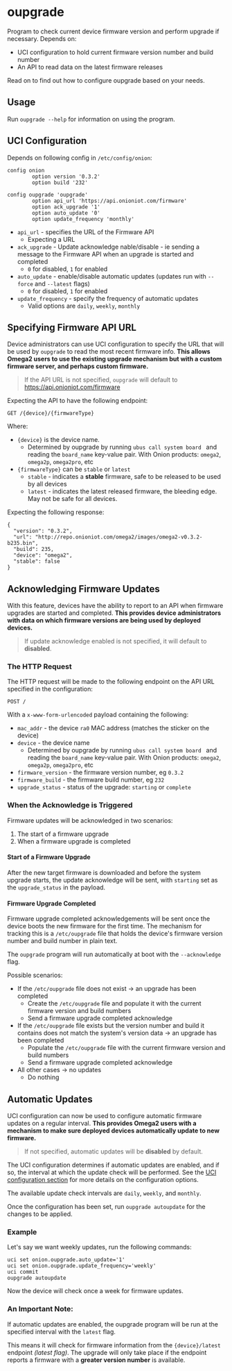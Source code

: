 # oupgrade

Program to check current device firmware version and perform upgrade if necessary. Depends on:

* UCI configuration to hold current firmware version number and build number
* An API to read data on the latest firmware releases

Read on to find out how to configure oupgrade based on your needs.

## Usage

Run `oupgrade --help` for information on using the program.

## UCI Configuration

Depends on following config in `/etc/config/onion`:

```
config onion
        option version '0.3.2'
        option build '232'

config oupgrade 'oupgrade'
        option api_url 'https://api.onioniot.com/firmware'
        option ack_upgrade '1'
        option auto_update '0'
        option update_frequency 'monthly'
```

* `api_url` - specifies the URL of the Firmware API
  * Expecting a URL
* `ack_upgrade` - Update acknowledge nable/disable - ie sending a message to the Firmware API when an upgrade is started and completed
  * `0` for disabled, `1` for enabled
* `auto_update` - enable/disable automatic updates (updates run with `--force` and `--latest` flags)
  * `0` for disabled, `1` for enabled
* `update_frequency` - specify the frequency of automatic updates
  * Valid options are `daily`, `weekly`, `monthly`

## Specifying Firmware API URL

Device administrators can use UCI configuration to specify the URL that will be used by `oupgrade` to read the most recent firmware info. **This allows Omega2 users to use the existing upgrade mechanism but with a custom firmware server, and perhaps custom firmware.**

> If the API URL is not specified, `oupgrade` will default to https://api.onioniot.com/firmware

Expecting the API to have the following endpoint:

```
GET /{device}/{firmwareType}
```

Where:

* `{device}` is the device name. 
  * Determined by oupgrade by running `ubus call system board ` and reading the `board_name` key-value pair. With Onion products: `omega2`, `omega2p`, `omega2pro`, etc    
* `{firmwareType}` can be `stable` or `latest`
  * `stable` - indicates a **stable** firmware, safe to be released to be used by all devices
  * `latest` - indicates the latest released firmware, the bleeding edge. May not be safe for all devices. 
  
Expecting the following response:

```
{
  "version": "0.3.2",
  "url": "http://repo.onioniot.com/omega2/images/omega2-v0.3.2-b235.bin",
  "build": 235,
  "device": "omega2",
  "stable": false
}
```

## Acknowledging Firmware Updates

With this feature, devices have the ability to report to an API when firmware upgrades are started and completed. **This provides device administrators with data on which firmware versions are being used by deployed devices.**

> If update acknowledge enabled is not specified, it will default to **disabled**.

### The HTTP Request

The HTTP request will be made to the following endpoint on the API URL specified in the configuration:

```
POST /
```

With a `x-www-form-urlencoded` payload containing the following:

* `mac_addr` - the device `ra0` MAC address (matches the sticker on the device)
* `device` - the device name 
  * Determined by oupgrade by running `ubus call system board ` and reading the `board_name` key-value pair. With Onion products: `omega2`, `omega2p`, `omega2pro`, etc
* `firmware_version` - the firmware version number, eg `0.3.2`
* `firmware_build` - the firmware build number, eg `232`
* `upgrade_status` - status of the upgrade: `starting` or `complete`

### When the Acknowledge is Triggered

Firmware updates will be acknowledged in two scenarios:

1. The start of a firmware upgrade
2. When a firmware upgrade is completed

#### Start of a Firmware Upgrade

After the new target firmware is downloaded and before the system upgrade starts, the update acknowledge will be sent, with `starting` set as the `upgrade_status` in the payload.

#### Firmware Upgrade Completed

Firmware upgrade completed acknowledgements will be sent once the device boots the new firmware for the first time. The mechanism for tracking this is a `/etc/oupgrade` file that holds the device's firmware version number and build number in plain text.

The `oupgrade` program will run automatically at boot with the `--acknowledge` flag.

Possible scenarios:

* If the `/etc/oupgrade` file does not exist -> an upgrade has been completed
  * Create the `/etc/oupgrade` file and populate it with the current firmware version and build numbers
  * Send a firmware upgrade completed acknowledge
* If the `/etc/oupgrade` file exists but the version number and build it contains does not match the system's version data -> an upgrade has been completed
  * Populate the `/etc/oupgrade` file with the current firmware version and build numbers
  * Send a firmware upgrade completed acknowledge
* All other cases -> no updates
  * Do nothing


## Automatic Updates

UCI configuration can now be used to configure automatic firmware updates on a regular interval. **This provides Omega2 users with a mechanism to make sure deployed devices automatically update to new firmware.**

> If not specified, automatic updates will be **disabled** by default.

The UCI configuration determines if automatic updates are enabled, and if so, the interval at which the update check will be performed. See the [UCI configuration section](#uci-configuration) for more details on the configuration options. 

The available update check intervals are `daily`, `weekly`, and `monthly`.

Once the configuration has been set, run `oupgrade autoupdate` for the changes to be applied.

### Example

Let's say we want weekly updates, run the following commands:

```
uci set onion.oupgrade.auto_update='1'
uci set onion.oupgrade.update_frequency='weekly'
uci commit
oupgrade autoupdate
```

Now the device will check once a week for firmware updates.

### An Important Note:

If automatic updates are enabled, the oupgrade program will be run at the specified interval with the `latest` flag.

This means it will check for firmware information from the `{device}/latest` endpoint *(latest flag)*. The upgrade will only take place if the endpoint reports a firmware with a **greater version number** is available.
